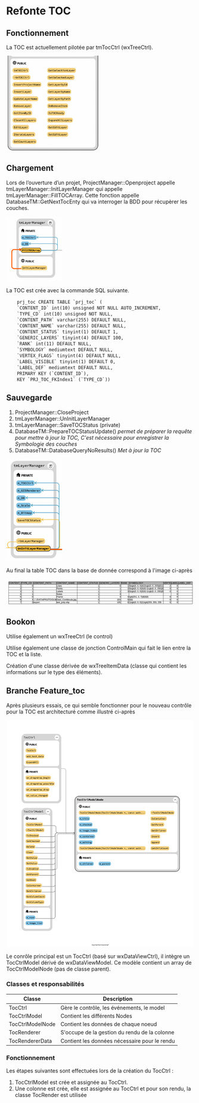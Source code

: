 # Refonte TOC

## Fonctionnement

La TOC est actuellement pilotée par tmTocCtrl (wxTreeCtrl).

[<img src="img/toc.png" width="250"/>](img/toc.png)

## Chargement

Lors de l’ouverture d’un projet, ProjectManager::Openproject appelle tmLayerManager::InitLayerManager qui  appelle tmLayerManager::FillTOCArray. Cette fonction appelle DatabaseTM::GetNextTocEnty qui va interroger la BDD pour récupèrer les couches.

[<img src="img/tmlayermanager.png" width="150"/>](img/tmlayermanager.png)

La TOC est crée avec la commande SQL suivante. 

        prj_toc	CREATE TABLE `prj_toc` (
        `CONTENT_ID` int(10) unsigned NOT NULL AUTO_INCREMENT,
        `TYPE_CD` int(10) unsigned NOT NULL,
        `CONTENT_PATH` varchar(255) DEFAULT NULL,
        `CONTENT_NAME` varchar(255) DEFAULT NULL,
        `CONTENT_STATUS` tinyint(1) DEFAULT 1,
        `GENERIC_LAYERS` tinyint(4) DEFAULT 100,
        `RANK` int(11) DEFAULT NULL,
        `SYMBOLOGY` mediumtext DEFAULT NULL,
        `VERTEX_FLAGS` tinyint(4) DEFAULT NULL,
        `LABEL_VISIBLE` tinyint(1) DEFAULT 0,
        `LABEL_DEF` mediumtext DEFAULT NULL,
        PRIMARY KEY (`CONTENT_ID`),
        KEY `PRJ_TOC_FKIndex1` (`TYPE_CD`))

## Sauvegarde

 1. ProjectManager::CloseProject
 2. tmLayerManager::UnInitLayerManager
 3. tmLayerManager::SaveTOCStatus (private) 
 4. DatabaseTM::PrepareTOCStatusUpdate() *permet de préparer la requête pour mettre à jour la TOC,
 C'est nécessaire pour enregistrer la Symbologie des couches*
 5. DatabaseTM::DatabaseQueryNoResults() *Met à jour la TOC*

[<img src="img/savetocstatus.png" width="150"/>](img/savetocstatus.png)

Au final la table TOC dans la base de donnée correspond à l'image ci-après

[<img src="img/database_table.png" width="800"/>](img/database_table.png)

## Bookon

Utilise également un wxTreeCtrl (le control)

Utilise également une classe de jonction ControlMain qui fait le lien entre la TOC et la liste.

Création d'une classe dérivée de wxTreeItemData (classe qui contient les informations sur le type
des éléments).

## Branche Feature_toc

Après plusieurs essais, ce qui semble fonctionner pour le nouveau contrôle pour la TOC est architecturé comme illustré ci-après

[<img src="img/tocctrl_class_rel.png" width="600"/>](img/tocctrl_class_rel.png)

Le conrôle principal est un TocCtrl (basé sur wxDataViewCtrl), il intègre un TocCtrlModel dérivé de wxDataViewModel. 
Ce modèle contient un array de TocCtrlModelNode (pas de classe parent).

### Classes et responsabilités

| Classe           | Description                                   |
|------------------|-----------------------------------------------|
| TocCtrl          | Gère le contrôle, les événements, le model    |
| TocCtrlModel     | Contient les différents Nodes                 |
| TocCtrlModelNode | Contient les données de chaque noeud          |
| TocRenderer      | S'occupe de la gestion du rendu de la colonne |
| TocRendererData  | Contient les données nécessaire pour le rendu |

### Fonctionnement

Les étapes suivantes sont effectuées lors de la création du TocCtrl :

1. TocCtrlModel est crée et assignée au TocCtrl.
2. Une colonne est crée, elle est assignée au TocCtrl et pour son rendu, la classe TocRender est utilisée
